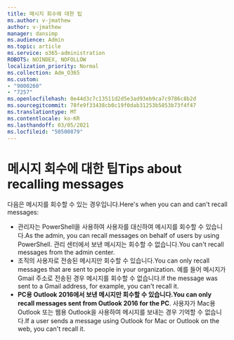```yaml
---
title: 메시지 회수에 대한 팁
ms.author: v-jmathew
author: v-jmathew
manager: dansimp
ms.audience: Admin
ms.topic: article
ms.service: o365-administration
ROBOTS: NOINDEX, NOFOLLOW
localization_priority: Normal
ms.collection: Adm_O365
ms.custom:
- "9000260"
- "7257"
ms.openlocfilehash: 0e44d3c7c13511d2d5e3ad93eb9ca7c9786c8b2d
ms.sourcegitcommit: 78fe9f33438cb0c19f0dab31253b5853b73f4f47
ms.translationtype: MT
ms.contentlocale: ko-KR
ms.lasthandoff: 03/05/2021
ms.locfileid: "50500879"
---
```

# <a name="tips-about-recalling-messages"></a><span data-ttu-id="78f22-102">메시지 회수에 대한 팁</span><span class="sxs-lookup"><span data-stu-id="78f22-102">Tips about recalling messages</span></span>

<span data-ttu-id="78f22-103">다음은 메시지를 회수할 수 있는 경우입니다.</span><span class="sxs-lookup"><span data-stu-id="78f22-103">Here's when you can and can't recall messages:</span></span>

* <span data-ttu-id="78f22-104">관리자는 PowerShell을 사용하여 사용자를 대신하여 메시지를 회수할 수 있습니다.</span><span class="sxs-lookup"><span data-stu-id="78f22-104">As the admin, you can recall messages on behalf of users by using PowerShell.</span></span> <span data-ttu-id="78f22-105">관리 센터에서 보낸 메시지는 회수할 수 없습니다.</span><span class="sxs-lookup"><span data-stu-id="78f22-105">You can't recall messages from the admin center.</span></span>
* <span data-ttu-id="78f22-106">조직의 사용자로 전송된 메시지만 회수할 수 있습니다.</span><span class="sxs-lookup"><span data-stu-id="78f22-106">You can only recall messages that are sent to people in your organization.</span></span> <span data-ttu-id="78f22-107">예를 들어 메시지가 Gmail 주소로 전송된 경우 메시지를 회수할 수 없습니다.</span><span class="sxs-lookup"><span data-stu-id="78f22-107">If the message was sent to a Gmail address, for example, you can't recall it.</span></span>
* <span data-ttu-id="78f22-108">**PC용 Outlook 2016에서 보낸 메시지만 회수할 수 있습니다.**</span><span class="sxs-lookup"><span data-stu-id="78f22-108">**You can only recall messages sent from Outlook 2016 for the PC**.</span></span> <span data-ttu-id="78f22-109">사용자가 Mac용 Outlook 또는 웹용 Outlook을 사용하여 메시지를 보내는 경우 기억할 수 없습니다.</span><span class="sxs-lookup"><span data-stu-id="78f22-109">If a user sends a message using Outlook for Mac or Outlook on the web, you can't recall it.</span></span>
